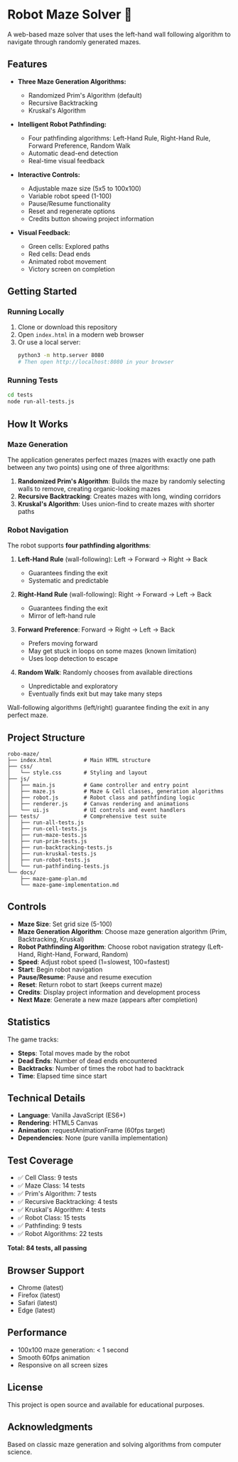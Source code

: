 # Robot Maze Solver 🤖

A web-based maze solver that uses the left-hand wall following algorithm to navigate through randomly generated mazes.

## Features

- **Three Maze Generation Algorithms:**
  - Randomized Prim's Algorithm (default)
  - Recursive Backtracking
  - Kruskal's Algorithm

- **Intelligent Robot Pathfinding:**
  - Four pathfinding algorithms: Left-Hand Rule, Right-Hand Rule, Forward Preference, Random Walk
  - Automatic dead-end detection
  - Real-time visual feedback

- **Interactive Controls:**
  - Adjustable maze size (5x5 to 100x100)
  - Variable robot speed (1-100)
  - Pause/Resume functionality
  - Reset and regenerate options
  - Credits button showing project information

- **Visual Feedback:**
  - Green cells: Explored paths
  - Red cells: Dead ends
  - Animated robot movement
  - Victory screen on completion

## Getting Started

### Running Locally

1. Clone or download this repository
2. Open `index.html` in a modern web browser
3. Or use a local server:
   ```bash
   python3 -m http.server 8080
   # Then open http://localhost:8080 in your browser
   ```

### Running Tests

```bash
cd tests
node run-all-tests.js
```

## How It Works

### Maze Generation

The application generates perfect mazes (mazes with exactly one path between any two points) using one of three algorithms:

1. **Randomized Prim's Algorithm**: Builds the maze by randomly selecting walls to remove, creating organic-looking mazes
2. **Recursive Backtracking**: Creates mazes with long, winding corridors
3. **Kruskal's Algorithm**: Uses union-find to create mazes with shorter paths

### Robot Navigation

The robot supports **four pathfinding algorithms**:

1. **Left-Hand Rule** (wall-following): Left → Forward → Right → Back
   - Guarantees finding the exit
   - Systematic and predictable

2. **Right-Hand Rule** (wall-following): Right → Forward → Left → Back
   - Guarantees finding the exit
   - Mirror of left-hand rule

3. **Forward Preference**: Forward → Right → Left → Back
   - Prefers moving forward
   - May get stuck in loops on some mazes (known limitation)
   - Uses loop detection to escape

4. **Random Walk**: Randomly chooses from available directions
   - Unpredictable and exploratory
   - Eventually finds exit but may take many steps

Wall-following algorithms (left/right) guarantee finding the exit in any perfect maze.

## Project Structure

```
robo-maze/
├── index.html          # Main HTML structure
├── css/
│   └── style.css       # Styling and layout
├── js/
│   ├── main.js         # Game controller and entry point
│   ├── maze.js         # Maze & Cell classes, generation algorithms
│   ├── robot.js        # Robot class and pathfinding logic
│   ├── renderer.js     # Canvas rendering and animations
│   └── ui.js           # UI controls and event handlers
├── tests/              # Comprehensive test suite
│   ├── run-all-tests.js
│   ├── run-cell-tests.js
│   ├── run-maze-tests.js
│   ├── run-prim-tests.js
│   ├── run-backtracking-tests.js
│   ├── run-kruskal-tests.js
│   ├── run-robot-tests.js
│   └── run-pathfinding-tests.js
└── docs/
    ├── maze-game-plan.md
    └── maze-game-implementation.md
```

## Controls

- **Maze Size**: Set grid size (5-100)
- **Maze Generation Algorithm**: Choose maze generation algorithm (Prim, Backtracking, Kruskal)
- **Robot Pathfinding Algorithm**: Choose robot navigation strategy (Left-Hand, Right-Hand, Forward, Random)
- **Speed**: Adjust robot speed (1=slowest, 100=fastest)
- **Start**: Begin robot navigation
- **Pause/Resume**: Pause and resume execution
- **Reset**: Return robot to start (keeps current maze)
- **Credits**: Display project information and development process
- **Next Maze**: Generate a new maze (appears after completion)

## Statistics

The game tracks:
- **Steps**: Total moves made by the robot
- **Dead Ends**: Number of dead ends encountered
- **Backtracks**: Number of times the robot had to backtrack
- **Time**: Elapsed time since start

## Technical Details

- **Language**: Vanilla JavaScript (ES6+)
- **Rendering**: HTML5 Canvas
- **Animation**: requestAnimationFrame (60fps target)
- **Dependencies**: None (pure vanilla implementation)

## Test Coverage

- ✅ Cell Class: 9 tests
- ✅ Maze Class: 14 tests
- ✅ Prim's Algorithm: 7 tests
- ✅ Recursive Backtracking: 4 tests
- ✅ Kruskal's Algorithm: 4 tests
- ✅ Robot Class: 15 tests
- ✅ Pathfinding: 9 tests
- ✅ Robot Algorithms: 22 tests

**Total: 84 tests, all passing**

## Browser Support

- Chrome (latest)
- Firefox (latest)
- Safari (latest)
- Edge (latest)

## Performance

- 100x100 maze generation: < 1 second
- Smooth 60fps animation
- Responsive on all screen sizes

## License

This project is open source and available for educational purposes.

## Acknowledgments

Based on classic maze generation and solving algorithms from computer science.
